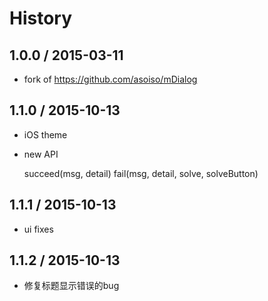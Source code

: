 History
==========

## 1.0.0 / 2015-03-11

*  fork of https://github.com/asoiso/mDialog

## 1.1.0 / 2015-10-13

* iOS theme
* new API

  succeed(msg, detail)
  fail(msg, detail, solve, solveButton)

## 1.1.1 / 2015-10-13

* ui fixes

## 1.1.2 / 2015-10-13

* 修复标题显示错误的bug